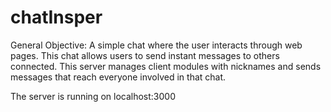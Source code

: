# chatInsper

General Objective: A simple chat where the user interacts through web pages. This chat allows users to send instant messages to others connected. This server manages client modules with nicknames and sends messages that reach everyone involved in that chat.

The server is running on localhost:3000
